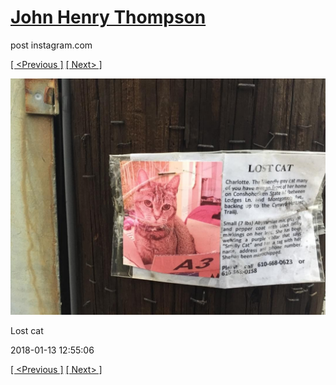 # [John Henry Thompson](../README.md)
post instagram.com

[[ <Previous ]](2018-01-13-2.md) [[ Next> ]](2017-12-22-1.md)

[![](../media/2018-01-13/Lost-cat.jpg)](../README.md)

Lost cat

2018-01-13 12:55:06

[[ <Previous ]](2018-01-13-2.md) [[ Next> ]](2017-12-22-1.md)